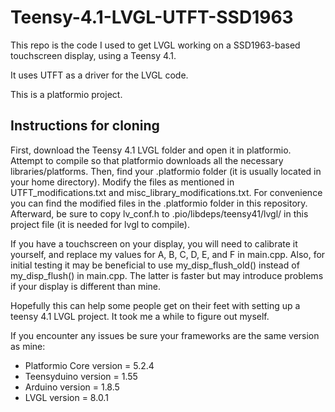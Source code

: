 # Teensy-4.1-LVGL-UTFT-SSD1963
This repo is the code I used to get LVGL working on a SSD1963-based touchscreen display, using a Teensy 4.1.

It uses UTFT as a driver for the LVGL code.

This is a platformio project.

## Instructions for cloning
First, download the Teensy 4.1 LVGL folder and open it in platformio.  Attempt to compile so that platformio downloads all the necessary libraries/platforms.  Then, find your .platformio folder (it is usually located in your home directory).  Modify the files as mentioned in UTFT_modifications.txt and misc_library_modifications.txt.  For convenience you can find the modified files in the .platformio folder in this repository.  Afterward, be sure to copy lv_conf.h to .pio/libdeps/teensy41/lvgl/ in this project file (it is needed for lvgl to compile).

If you have a touchscreen on your display, you will need to calibrate it yourself, and replace my values for A, B, C, D, E, and F in main.cpp.  Also, for initial testing it may be beneficial to use my_disp_flush_old() instead of my_disp_flush() in main.cpp.  The latter is faster but may introduce problems if your display is different than mine.

Hopefully this can help some people get on their feet with setting up a teensy 4.1 LVGL project.  It took me a while to figure out myself.

If you encounter any issues be sure your frameworks are the same version as mine:
 - Platformio Core version = 5.2.4
 - Teensyduino version = 1.55
 - Arduino version = 1.8.5
 - LVGL version = 8.0.1
